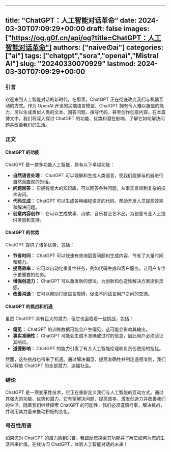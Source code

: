 
---
title: "ChatGPT：人工智能对话革命"
date: 2024-03-30T07:09:29+00:00
draft: false
images: ["https://og.g0f.cn/api/og?title=ChatGPT：人工智能对话革命"]
authors: ["naiveのai"]
categories: ["ai"]
tags: ["chatgpt","sora","openai","Mistral AI"]
slug: "20240330070929"
lastmod: 2024-03-30T07:09:29+00:00
---
### 引言

欢迎来到人工智能对话的新时代，在那里，ChatGPT 正在彻底改变我们与机器互动的方式。作为 OpenAI 开发的尖端语言模型，ChatGPT 拥有令人难以置信的能力，可以生成类似人类的文本、回答问题、撰写代码，甚至创作创意内容。在本篇博文中，我们将深入探讨 ChatGPT 的功能、优势和潜在影响，了解它如何解决问题并改善我们的生活。

### 正文

#### ChatGPT 的功能

ChatGPT 是一款多功能人工智能，具有以下卓越功能：

- **自然语言处理：** ChatGPT 可以理解和生成人类语言，使我们能够与机器进行自然而直观的对话。
- **问题回答：** 它拥有庞大的知识库，可以回答各种问题，从事实查询到复杂的技术询问。
- **代码生成：** ChatGPT 可以生成各种编程语言的代码，帮助开发人员提高效率和解决问题。
- **创意内容创作：** 它可以生成故事、诗歌、音乐甚至艺术品，为创意专业人士提供灵感和支持。

#### ChatGPT 的优势

ChatGPT 提供了诸多优势，包括：

- **节省时间：** ChatGPT 可以快速有效地回答问题和生成内容，节省了大量时间和精力。
- **提高效率：** 它可以自动化重复性任务，例如代码生成和客户服务，让用户专注于更重要的任务。
- **增强创造力：** ChatGPT 可以激发新的想法，为创新和创造性解决方案提供灵感。
- **改善沟通：** 它可以帮助打破语言障碍，促进不同语言用户之间的交流。

#### ChatGPT 的挑战和机遇

虽然 ChatGPT 具有巨大的潜力，但它也面临着一些挑战，包括：

- **偏见：** ChatGPT 的训练数据可能会产生偏见，这可能会影响其输出。
- **事实准确性：** ChatGPT 可能会生成不准确或过时的信息，因此用户必须验证其响应。
- **道德影响：** ChatGPT 的能力引发了有关人工智能伦理和负责任使用的担忧。

然而，这些挑战也带来了机遇。通过解决偏见、提高准确性并制定道德准则，我们可以释放 ChatGPT 的全部潜力，造福社会。

### 结论

ChatGPT 是一项变革性技术，它正在重新定义我们与人工智能的互动方式。通过其强大的功能、优势和潜力，它有望解决问题、提高效率、激发创造力并改善我们的生活。随着我们继续探索 ChatGPT 的可能性，我们必须谨慎行事，解决挑战，并利用其力量来推动积极的变化。

### 号召性用语

如果您对 ChatGPT 的潜力感到兴奋，我鼓励您探索其功能并了解它如何为您的生活带来价值。在线访问 ChatGPT，体验人工智能对话的未来！